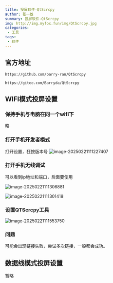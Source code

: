 ```yaml
---
title: 投屏软件-QtScrcpy
author: 张一雄
summary: 投屏软件-QtScrcpy
img: http://img.myfox.fun/img/QtScrcpy.jpg
categories:
 - 工具
tags:
 - 软件
---
```


## 官方地址

```http
https://github.com/barry-ran/QtScrcpy
```

```http
https://gitee.com/Barryda/QtScrcpy
```

## WIFI模式投屏设置



### 保持手机与电脑在同一个wifi下

略

### 打开手机开发者模式

打开设置，狂按版本号
![image-20250221111227407](http://img.myfox.fun/img/image-20250221111227407.png)

### 打开手机无线调试

可以看到ip地址和端口，后面要使用

![image-20250221111306881](http://img.myfox.fun/img/image-20250221111306881.png)

![image-20250221111301418](http://img.myfox.fun/img/image-20250221111301418.png)

### 设置QTScrcpy工具

![image-20250221111553750](http://img.myfox.fun/img/image-20250221111553750.png)

### 问题

可能会出现链接失败，尝试多次链接，一般都会成功。

## 数据线模式投屏设置

暂略